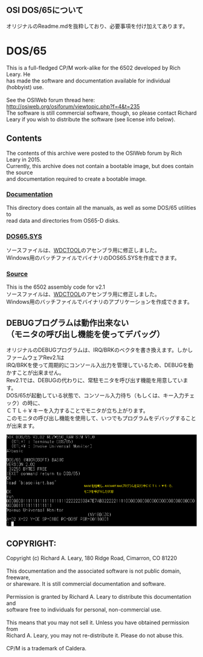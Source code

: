 ## OSI DOS/65について
オリジナルのReadme.mdを抜粋しており、必要事項を付け加えてあります。

# DOS/65
This is a full-fledged CP/M work-alike for the 6502 developed by Rich Leary. He<br>
has made the software and documentation available for individual (hobbyist) use.<br>
<br>
See the OSIWeb forum thread here: http://osiweb.org/osiforum/viewtopic.php?f=4&t=235
<br>
The software is still commercial software, though, so please contact Richard<br>
Leary if you wish to distribute the software (see license info below).<br>

## Contents
The contents of this archive were posted to the OSIWeb forum by Rich Leary in 2015.<br>
Currently, this archive does not contain a bootable image, but does contain the source<br>
and documentation required to create a bootable image.<br>

### [Documentation](Documentation)

This directory does contain all the manuals, as well as some DOS/65 utilities to<br>
read data and directories from OS65-D disks.<br>

### [DOS65.SYS](dos_src)
ソースファイルは、[WDCTOOL](https://wdc65xx.com/WDCTools)のアセンブラ用に修正しました。<br>
Windows用のバッチファイルでバイナリのDOS65.SYSを作成できます。<br>

### [Source](Source)
This is the 6502 assembly code for v2.1<br>
ソースファイルは、[WDCTOOL](https://wdc65xx.com/WDCTools)のアセンブラ用に修正しました。<br>
Windows用のバッチファイルでバイナリのアプリケーションを作成できます。<br>

## DEBUGプログラムは動作出来ない<br>（モニタの呼び出し機能を使ってデバッグ）
オリジナルのDEBUGプログラムは、IRQ/BRKのベクタを書き換えます。しかしファームウェアRev2.1は<br>
IRQ/BRKを使って周期的にコンソール入出力を管理しているため、DEBUGを動かすことが出来ません。<br>
Rev2.1では、DEBUGの代わりに、常駐モニタを呼び出す機能を用意しています。<br>
DOS/65が起動している状態で、コンソール入力待ち（もしくは、キー入力チェック）の時に、<br>
ＣＴＬ＋￥キーを入力することでモニタが立ち上がります。<br>
このモニタの呼び出し機能を使用して、いつでもプログラムをデバッグすることが出来ます。<br>

![](https://github.com/akih-san/MEZW65C_RAM-Rev2.1/blob/main/photo/invoke_monitor.png)

## COPYRIGHT:
Copyright (c) Richard A. Leary, 180 Ridge Road, Cimarron, CO 81220<br>
<br>
This documentation and the associated software is not public domain, freeware,<br>
or shareware. It is still commercial documentation and software.<br>
<br>
Permission is granted by Richard A. Leary to distribute this documentation and<br>
software free to individuals for personal, non-commercial use.<br>
<br>
This means that you may not sell it. Unless you have obtained permission from<br>
Richard A. Leary, you may not re-distribute it. Please do not abuse this.<br>
<br>
CP/M is a trademark of Caldera.<br>
